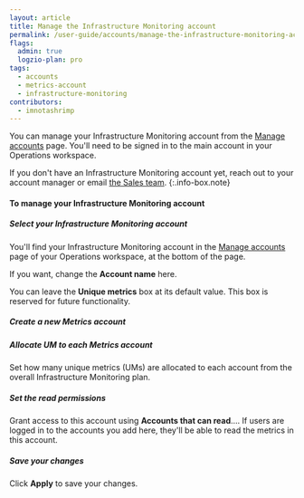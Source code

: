 ```yaml
---
layout: article
title: Manage the Infrastructure Monitoring account
permalink: /user-guide/accounts/manage-the-infrastructure-monitoring-account.html
flags:
  admin: true
  logzio-plan: pro
tags:
  - accounts
  - metrics-account
  - infrastructure-monitoring
contributors:
  - imnotashrimp
---
```


You can manage your Infrastructure Monitoring account
from the [Manage accounts](https://app.logz.io/#/dashboard/settings/manage-accounts) page.
You'll need to be signed in to the main account in your Operations workspace.

If you don't have an Infrastructure Monitoring account yet,
reach out to your account manager or email [the Sales team](mailto:sales@logz.io).
{:.info-box.note}

#### To manage your Infrastructure Monitoring account

<div class="tasklist">

##### Select your Infrastructure Monitoring account

You'll find your Infrastructure Monitoring account
in the [Manage accounts](https://app.logz.io/#/dashboard/settings/manage-accounts) page
of your Operations workspace,
at the bottom of the page.

If you want, change the **Account name** here.

You can leave the **Unique metrics** box at its default value.
This box is reserved for future functionality.  <!-- comment: is this active yet? -->

##### Create a new Metrics account

##### Allocate UM to each Metrics account

Set how many unique metrics (UMs) are allocated to each account from the overall Infrastructure Monitoring plan. 


##### Set the read permissions

Grant access to this account using **Accounts that can read**….
If users are logged in to the accounts you add here,
they'll be able to read the metrics in this account.

##### Save your changes

Click **Apply** to save your changes.

</div>
